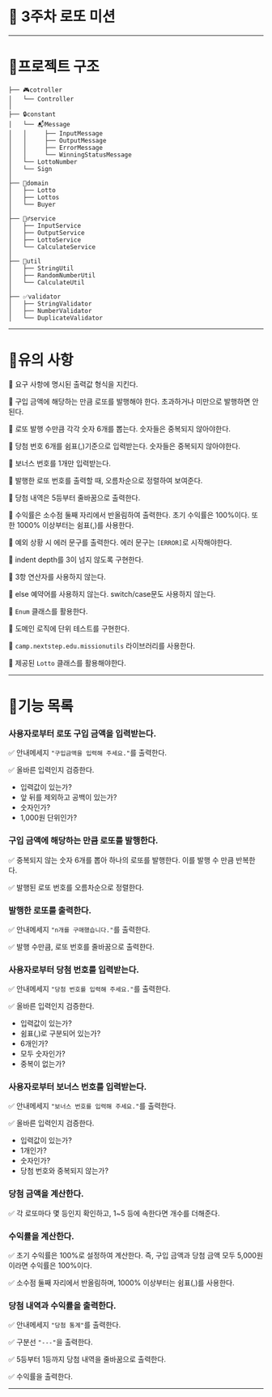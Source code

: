 # 🎰 3주차 로또 미션

---
# 🌳프로젝트 구조

```
├── 🎮cotroller
│   └── Controller
│
├── 🔒constant
│   └── 📬Message
│   │     ├── InputMessage
│   │     ├── OutputMessage
│   │     ├── ErrorMessage
│   │     └── WinningStatusMessage
│   └── LottoNumber
│   └── Sign
│
├── 🗿️domain
│   ├── Lotto
│   ├── Lottos
│   └── Buyer
│
├── 🏃‍♂️service
│   ├── InputService
│   ├── OutputService
│   ├── LottoService
│   └── CalculateService
│
├── 🔨util
│   ├── StringUtil
│   ├── RandomNumberUtil
│   └── CalculateUtil
│
├── ✅validator
│   ├── StringValidator
│   ├── NumberValidator
│   └── DuplicateValidator 
``` 

---
# 🚫유의 사항

📌 요구 사항에 명시된 출력값 형식을 지킨다.

📌 구입 금액에 해당하는 만큼 로또를 발행해야 한다. 초과하거나 미만으로 발행하면 안된다.

📌 로또 발행 수만큼 각각 숫자 6개를 뽑는다. 숫자들은 중복되지 않아야한다.

📌 당첨 번호 6개를 쉼표(,)기준으로 입력받는다. 숫자들은 중복되지 않아야한다.

📌 보너스 번호를 1개만 입력받는다.

📌 발행한 로또 번호를 출력할 때, 오름차순으로 정렬하여 보여준다.

📌 당첨 내역은 5등부터 줄바꿈으로 출력한다.

📌 수익률은 소수점 둘째 자리에서 반올림하여 출력한다. 초기 수익률은 100%이다. 또한 1000% 이상부터는 쉼표(,)를 사용한다.

📌 예외 상황 시 에러 문구를 출력한다. 에러 문구는 `[ERROR]`로 시작해야한다.

📌 indent depth를 3이 넘지 않도록 구현한다.

📌 3항 연산자를 사용하지 않는다.

📌 else 예약어를 사용하지 않는다. switch/case문도 사용하지 않는다.

📌 `Enum` 클래스를 활용한다.

📌 도메인 로직에 단위 테스트를 구현한다.

📌 `camp.nextstep.edu.missionutils` 라이브러리를 사용한다.

📌 제공된 `Lotto` 클래스를 활용해야한다.

---
# 🎯기능 목록

### 사용자로부터 로또 구입 금액을 입력받는다.
✅ 안내메세지 `"구입금액을 입력해 주세요."`를 출력한다.

✅ 올바른 입력인지 검증한다.
- 입력값이 있는가?
- 앞 뒤를 제외하고 공백이 있는가?
- 숫자인가?
- 1,000원 단위인가?

### 구입 금액에 해당하는 만큼 로또를 발행한다.
✅ 중복되지 않는 숫자 6개를 뽑아 하나의 로또를 발행한다. 이를 발행 수 만큼 반복한다.

✅ 발행된 로또 번호를 오름차순으로 정렬한다.

### 발행한 로또를 출력한다.
✅ 안내메세지 `"n개를 구매했습니다."`를 출력한다.

✅ 발행 수만큼, 로또 번호를 줄바꿈으로 출력한다.

### 사용자로부터 당첨 번호를 입력받는다.
✅ 안내메세지 `"당첨 번호를 입력해 주세요."`를 출력한다.

✅ 올바른 입력인지 검증한다.
- 입력값이 있는가?
- 쉼표(,)로 구분되어 있는가?
- 6개인가?
- 모두 숫자인가?
- 중복이 없는가?

### 사용자로부터 보너스 번호를 입력받는다.
✅ 안내메세지 `"보너스 번호를 입력해 주세요."`를 출력한다.

✅ 올바른 입력인지 검증한다.
- 입력값이 있는가?
- 1개인가?
- 숫자인가?
- 당첨 번호와 중복되지 않는가?

### 당첨 금액을 계산한다.
✅ 각 로또마다 몇 등인지 확인하고, 1~5 등에 속한다면 개수를 더해준다.

### 수익률을 계산한다.
✅ 초기 수익률은 100%로 설정하여 계산한다. 즉, 구입 금액과 당첨 금액 모두 5,000원이라면 수익률은 100%이다.

✅ 소수점 둘째 자리에서 반올림하며, 1000% 이상부터는 쉼표(,)를 사용한다.
### 당첨 내역과 수익률을 출력한다.
✅ 안내메세지 `"당첨 통계"`를 출력한다.

✅ 구분선 `"---"`을 출력한다.

✅ 5등부터 1등까지 당첨 내역을 줄바꿈으로 출력한다.

✅ 수익률을 출력한다.

---